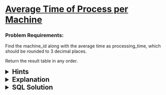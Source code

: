 # [Average Time of Process per Machine](https://leetcode.com/problems/average-time-of-process-per-machine/description/?envType=study-plan-v2&envId=top-sql-50)

### Problem Requirements:

Find the machine_id along with the average time as processing_time, which should be rounded to 3 decimal places.

Return the result table in any order.

<details>
<summary style="font-size:1.3rem;"> <strong>Hints</strong> </summary> 

<details>
      <summary>Hint#1</summary>
      <p> Can you multiply timestamp with <code>-1</code> when activity is start </p>
</details>
<details>
      <summary>Hint#2</summary>
      <p>Try it using <code> CASE</code> statement.</p>
</details>
<details>
      <summary>Hint#3</summary>
      <p>SQL has a <code>ROUND(number, decimals)</code> function which rounds a number to a specified number of decimal places. </p>
</details>
<details>
      <summary>Hint#4</summary>
      <p>SQL has an aggregation function called <code>COUNT(expression)</code> which count all the rows that satisfy a specified condition</p>
</details>
<details>
      <summary>Hint#5</summary>
      <p>SQL has an aggregation function called <code>SUM(expression)</code> which calculate the sum of values in a set</p>
</details>

</details>

<details>
<summary style="font-size:1.3rem;"> <strong>Explanation</strong> </summary>

Let's rephrase the problem statement to make our life easier.
<br>
For every <code>machine</code> evaluate the following 

![equation](https://latex.codecogs.com/gif.latex?round%28%20%5Cfrac%7B%28timestamp_%7Bend%7D%29%20-%20sum%28timestamp_%7Bstart%7D%29%7D%7Bcount%28process%29%7D%20%2C%203%29)
<br>
The easiest way is to solve this problem is to use aggregation functions.
<br>
<br>
First we need to calculate the time of all process , we need to sum
<code>end_time - start_time</code> , with the help of <code>CASE</code> statement we can negate start_time then add the result to the time using <code> SUM()</code> function.
<br>
<br>
Second we want to <code>COUNT</code> the number of process , we can use <code>COUNT()</code>  function but we should divide it with <code>2</code> because every process has start_time and end_time so it will be calculated twice.
<br>
<br>
Finally, divide the<code>time</code> with the <code> number of process</code> then <code>ROUND</code> the result to 3 decimal places using <code>ROUND(number , decimals)</code> function.

</details>

<details>
<summary style="font-size:1.3rem"><strong> SQL Solution</strong> </summary> 


```sql
SELECT 
  machine_id, 
  ROUND(
    SUM(
      CASE WHEN activity_type = 'start' THEN timestamp *-1 ELSE timestamp END
    )/(
      COUNT(process_id)/ 2
    ), 
    3
  ) AS processing_time 
FROM 
  Activity 
GROUP BY 
  ac.machine_id
```

</details>
